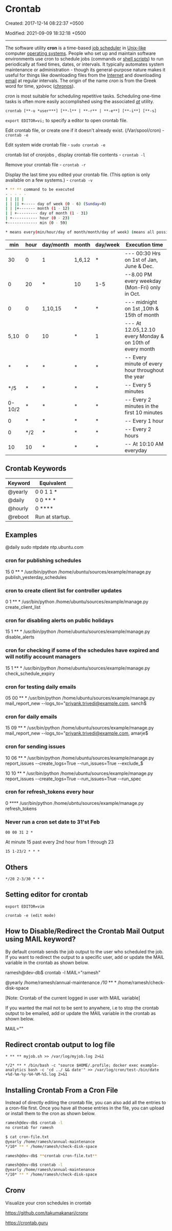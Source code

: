 # Crontab

Created: 2017-12-14 08:22:37 +0500

Modified: 2021-09-09 18:32:18 +0500

---

The software utility **cron** is a time-based [job scheduler](https://en.wikipedia.org/wiki/Job_scheduler) in [Unix-like](https://en.wikipedia.org/wiki/Unix-like) computer [operating systems](https://en.wikipedia.org/wiki/Operating_system). People who set up and maintain software environments use cron to schedule jobs (commands or [shell scripts](https://en.wikipedia.org/wiki/Shell_script)) to run periodically at fixed times, dates, or intervals. It typically automates system maintenance or administration - though its general-purpose nature makes it useful for things like downloading files from the [Internet](https://en.wikipedia.org/wiki/Internet) and downloading [email](https://en.wikipedia.org/wiki/Email) at regular intervals. The origin of the name *cron* is from the Greek word for time, χρόνος ([chronos](https://en.wikipedia.org/wiki/Chronos)).

*cron* is most suitable for scheduling repetitive tasks. Scheduling one-time tasks is often more easily accomplished using the associated [*at*](https://en.wikipedia.org/wiki/At_(Unix)) utility.

`crontab [**-u *user***] [**-l** | **-r** | **-e**] [**-i**] [**-s]`

`export EDITOR=vi;` to specify a editor to open crontab file.

Edit crontab file, or create one if it doesn't already exist. (/Var/spool/cron) - `crontab -e`

Edit system wide crontab file - `sudo crontab -e`

crontab list of cronjobs , display crontab file contents - `crontab -l`

Remove your crontab file - `crontab -r`

Display the last time you edited your crontab file. (This option is only available on a few systems.) - `crontab -v`

```bash
* ** ** command to be executed
- - - - -
| | || |
| | || +----- day of week (0 - 6) (Sunday=0)
| | |+------- month (1 - 12)
| | +--------- day of month (1 - 31)
| +----------- hour (0 - 23)
+------------- min (0 - 59)

* means every(min/hour/day of month/month/day of week) (means all possible units)
```

| min    | hour | day/month | month  | day/week | Execution time                                           |
|--------|--------|-----------|--------|----------|-----------------------------|
| 30     | 0    | 1         | 1,6,12 | *       | --- 00:30 Hrs on 1st of Jan, June & Dec.                |
| 0      | 20   | *        | 10     | 1-5      | --8.00 PM every weekday (Mon-Fri) only in Oct.           |
| 0      | 0    | 1,10,15   | *     | *       | --- midnight on 1st ,10th & 15th of month                |
| 5,10   | 0    | 10        | *     | 1        | --- At 12.05,12.10 every Monday & on 10th of every month |
| *     | *   | *        | *     | *       | -- Every minute of every hour throughout the year       |
| */5   | *   | *        | *     | *       | -- Every 5 minutes                                      |
| 0-10/2 | *   | *        | *     | *       | -- Every 2 minutes in the first 10 minutes              |
| 0      | *   | *        | *     | *       | -- Every 1 hour                                         |
| 0      | */2 | *        | *     | *       | -- Every 2 hours                                        |
| 10     | 10   | *        | *     | *       | -- At 10:10 AM everyday                                 |

## Crontab Keywords

| **Keyword** | **Equivalent**  |
|-------------|-----------------|
| @yearly    | 0 0 1 1 *      |
| @daily     | 0 0 ** *    |
| @hourly    | 0 ****   |
| @reboot    | Run at startup. |

## Examples

@daily sudo ntpdate ntp.ubuntu.com

### cron for publishing schedules

15 0 ** * /usr/bin/python /home/ubuntu/sources/example/manage.py publish_yesterday_schedules

### cron to create client list for controller updates

0 1 ** * /usr/bin/python /home/ubuntu/sources/example/manage.py create_client_list

### cron for disabling alerts on public holidays

15 1 ** * /usr/bin/python /home/ubuntu/sources/example/manage.py disable_alerts

### cron for checking if some of the schedules have expired and will notifiy account managers

15 1 ** * /usr/bin/python /home/ubuntu/sources/example/manage.py check_schedule_expiry

### cron for testing daily emails

05 00 ** * /usr/bin/python /home/ubuntu/sources/example/manage.py mail_report_new --logs_to="priyank.trivedi@example.com, sanch$

### cron for daily emails

15 09 ** * /usr/bin/python /home/ubuntu/sources/example/manage.py mail_report_new --logs_to="priyank.trivedi@example.com, amarje$

### cron for sending issues

10 06 ** * /usr/bin/python /home/ubuntu/sources/example/manage.py report_issues --create_logs=True --run_issues=True --exclude_$

10 10 ** * /usr/bin/python /home/ubuntu/sources/example/manage.py report_issues --create_logs=True --run_issues=True --run_spec

### cron for refresh_tokens every hour

0 **** /usr/bin/python /home/ubntu/sources/example/manage.py refresh_tokens

### Never run a cron set date to 31'st Feb

`00 00 31 2 *`

At minute 15 past every 2nd hour from 1 through 23

`15 1-23/2 * * *`

## Others

`*/20 2-3/30 * * *`

## Setting editor for crontab

`export EDITOR=vim`

`crontab -e (edit mode)`

## How to Disable/Redirect the Crontab Mail Output using MAIL keyword?

By default crontab sends the job output to the user who scheduled the job. If you want to redirect the output to a specific user, add or update the MAIL variable in the crontab as shown below.

ramesh@dev-db$ crontab -l
MAIL="ramesh"

@yearly /home/ramesh/annual-maintenance
*/10* ** * /home/ramesh/check-disk-space

[Note: Crontab of the current logged in user with MAIL variable]

If you wanted the mail not to be sent to anywhere, i.e to stop the crontab output to be emailed, add or update the MAIL variable in the crontab as shown below.

MAIL=""

## Redirect crontab output to log file

`* ** ** myjob.sh >> /var/log/myjob.log 2>&1`

`*/2* ** * /bin/bash -c "source $HOME/.profile; docker exec example-analytics bash -c 'cd ../ && date'" >> /var/log/cron/test-/bin/date +%d-%m-%y-%H-%M-%S.log 2>&1`

## Installing Crontab From a Cron File

Instead of directly editing the crontab file, you can also add all the entries to a cron-file first. Once you have all thoese entries in the file, you can upload or install them to the cron as shown below.

```bash
ramesh@dev-db$ crontab -l
no crontab for ramesh

$ cat cron-file.txt
@yearly /home/ramesh/annual-maintenance
*/10* ** * /home/ramesh/check-disk-space

ramesh@dev-db$ **crontab cron-file.txt**

ramesh@dev-db$ crontab -l
@yearly /home/ramesh/annual-maintenance
*/10* ** * /home/ramesh/check-disk-space
```

## Cronv

Visualize your cron schedules in crontab

<https://github.com/takumakanari/cronv>

<https://crontab.guru>
